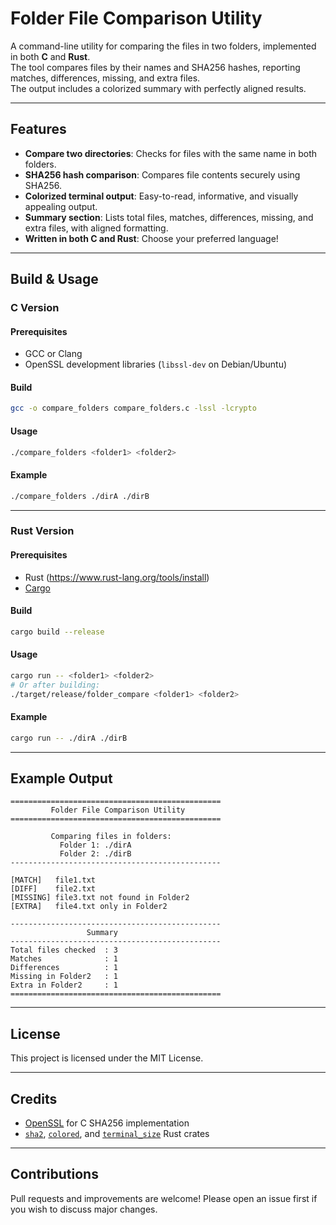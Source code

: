 # Folder File Comparison Utility

A command-line utility for comparing the files in two folders, implemented in both **C** and **Rust**.  
The tool compares files by their names and SHA256 hashes, reporting matches, differences, missing, and extra files.  
The output includes a colorized summary with perfectly aligned results.

---

## Features

- **Compare two directories**: Checks for files with the same name in both folders.
- **SHA256 hash comparison**: Compares file contents securely using SHA256.
- **Colorized terminal output**: Easy-to-read, informative, and visually appealing output.
- **Summary section**: Lists total files, matches, differences, missing, and extra files, with aligned formatting.
- **Written in both C and Rust**: Choose your preferred language!

---

## Build & Usage

### C Version

#### Prerequisites

- GCC or Clang
- OpenSSL development libraries (`libssl-dev` on Debian/Ubuntu)

#### Build

```sh
gcc -o compare_folders compare_folders.c -lssl -lcrypto
```

#### Usage

```sh
./compare_folders <folder1> <folder2>
```

#### Example

```sh
./compare_folders ./dirA ./dirB
```

---

### Rust Version

#### Prerequisites

- Rust (https://www.rust-lang.org/tools/install)
- [Cargo](https://doc.rust-lang.org/cargo/getting-started/installation.html)

#### Build

```sh
cargo build --release
```

#### Usage

```sh
cargo run -- <folder1> <folder2>
# Or after building:
./target/release/folder_compare <folder1> <folder2>
```

#### Example

```sh
cargo run -- ./dirA ./dirB
```

---

## Example Output

```
===============================================
         Folder File Comparison Utility         
===============================================

         Comparing files in folders:            
           Folder 1: ./dirA                     
           Folder 2: ./dirB                     
-----------------------------------------------

[MATCH]   file1.txt
[DIFF]    file2.txt
[MISSING] file3.txt not found in Folder2
[EXTRA]   file4.txt only in Folder2

-----------------------------------------------
                 Summary
-----------------------------------------------
Total files checked  : 3
Matches              : 1
Differences          : 1
Missing in Folder2   : 1
Extra in Folder2     : 1
===============================================
```

---

## License

This project is licensed under the MIT License.

---

## Credits

- [OpenSSL](https://www.openssl.org/) for C SHA256 implementation
- [`sha2`](https://crates.io/crates/sha2), [`colored`](https://crates.io/crates/colored), and [`terminal_size`](https://crates.io/crates/terminal_size) Rust crates

---

## Contributions

Pull requests and improvements are welcome! Please open an issue first if you wish to discuss major changes.

